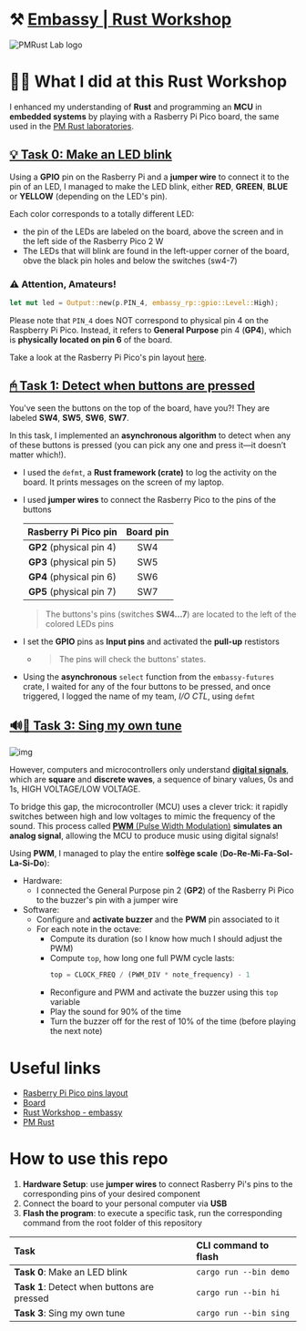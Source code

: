 # ⚒️ [Embassy | Rust Workshop](https://rust.ipworkshop.ro/docs/embassy)

![PMRust Lab logo](https://gitlab.cs.pub.ro/pmrust/pmrust.pages.upb.ro/-/raw/main/website/static/img/logo.svg?ref_type=heads)




# 🙋‍♂️ What I did at this Rust Workshop

I enhanced my understanding of **Rust** and programming an **MCU** in **embedded systems**
by playing with a Rasberry Pi Pico board, the same used in the [PM Rust laboratories](https://pmrust.pages.upb.ro/).


## [💡 Task 0: Make an LED blink](./src/bin/demo.rs)

Using a **GPIO** pin on the Rasberry Pi and a **jumper wire**
to connect it to the pin of an LED,
I managed to make the LED blink,
either **RED**, **GREEN**, **BLUE** or **YELLOW** (depending on the LED's pin).

Each color corresponds to a totally different LED:
- the pin of the LEDs are labeled on the board, above the screen and in the left side of the Rasberry Pico 2 W
- The LEDs that will blink are found in the left-upper corner of the board, obve the black pin holes and below the switches (sw4-7)

### ⚠️ Attention, Amateurs!


```rs
let mut led = Output::new(p.PIN_4, embassy_rp::gpio::Level::High);
```

Please note that `PIN_4` does NOT correspond to physical pin 4 on the Raspberry Pi Pico.
Instead, it refers to **General Purpose** pin 4 (**GP4**), which is **physically located on pin 6** of the board.

Take a look at the Rasberry Pi Pico's pin layout [here](https://rust.ipworkshop.ro/assets/images/pico2w-pinout-49532ea10ab0caedc6a6f21d1bf504bf.svg).


## [🖰 Task 1: Detect when buttons are pressed](./src/bin/hi.rs)

You've seen the buttons on the top of the board, have you?!
They are labeled **SW4**, **SW5**, **SW6**, **SW7**.

In this task, I implemented an **asynchronous algorithm**
to detect when any of these buttons is pressed
(you can pick any one and press it—it doesn’t matter which!).

- I used the `defmt`, a **Rust framework (crate)** to log the activity on the board.
    It prints messages on the screen of my laptop.
- I used **jumper wires** to connect the Rasberry Pico to the pins of the buttons

    | Rasberry Pi Pico pin     | Board pin |
    | :---:                    | :---:     | 
    | **GP2** (physical pin 4) | SW4       |
    | **GP3** (physical pin 5) | SW5       |
    | **GP4** (physical pin 6) | SW6       |
    | **GP5** (physical pin 7) | SW7       |


    > The buttons's pins (switches **SW4...7**) are located to the left of the colored LEDs pins

- I set the **GPIO** pins as **Input pins** and activated the **pull-up** restistors
  - > The pins will check the buttons' states. 
- Using the **asynchronous** `select` function from the `embassy-futures` crate,
    I waited for any of the four buttons to be pressed,
    and once triggered, I logged the name of my team, *I/O CTL*, using `defmt`


## [🔊🎼 Task 3: Sing my own tune](./src/bin/sing.rs)

![img](https://t4.ftcdn.net/jpg/05/29/82/97/360_F_529829756_PQ1ar8Wel6Xdd29S9XKQkw2Rv4PiZUHD.jpg)

However, computers and microcontrollers only understand
[**digital signals**](https://rust.ipworkshop.ro/assets/images/digital_signal-fb5afef385984f5a23322d339559c85d.png),
which are **square** and **discrete waves**, a sequence of binary values, 0s and 1s, HIGH VOLTAGE/LOW VOLTAGE.

To bridge this gap, the microcontroller (MCU) uses a clever trick:
it rapidly switches between high and low voltages to mimic the frequency of the sound.
This process called [**PWM** (Pulse Width Modulation)](https://rust.ipworkshop.ro/assets/images/pulse-width-modulation-signal-diagrams-average-e8f71f3620c486efcdefc7756a750c3b.png)
**simulates an analog signal**,
allowing the MCU to produce music using digital signals!

Using **PWM**, I managed to play the entire **solfège scale** (**Do-Re-Mi-Fa-Sol-La-Si-Do**):



- Hardware:
  - I connected the General Purpose pin 2 (**GP2**) of the Rasberry Pi Pico to the buzzer's pin with a jumper wire
- Software:
  - Configure and **activate buzzer** and the **PWM** pin associated to it
  - For each note in the octave:
    - Compute its duration (so I know how much I should adjust the PWM)
    - Compute `top`, how long one full PWM cycle lasts:
        ```rs
        top = CLOCK_FREQ / (PWM_DIV * note_frequency) - 1
        ```
    - Reconfigure and PWM and activate the buzzer using this `top` variable
    - Play the sound for 90% of the time
    - Turn the buzzer off for the rest of 10% of the time (before playing the next note)



# Useful links

- [Rasberry Pi Pico pins layout](https://rust.ipworkshop.ro/assets/images/pico2w-pinout-49532ea10ab0caedc6a6f21d1bf504bf.svg)
- [Board](https://rust.ipworkshop.ro/assets/images/lab_board-3fa09dc706781d6e6c7126212ca9d240.png)
- [Rust Workshop - embassy](https://rust.ipworkshop.ro/docs/embassy)
- [PM Rust](https://pmrust.pages.upb.ro/)


# How to use this repo

1. **Hardware Setup**:
  use **jumper wires** to connect Rasberry Pi's pins
  to the corresponding pins of your desired component
2. Connect the board to your personal computer via **USB**
3. **Flash the program**:
  to execute a specific task,
  run the corresponding command from the root folder of this repository


| Task | CLI command to flash |
| :--- | :--- |
| **Task 0**: Make an LED blink | `cargo run --bin demo` |
| **Task 1**: Detect when buttons are pressed | `cargo run --bin hi` |
| **Task 3**: Sing my own tune | `cargo run --bin sing` |

